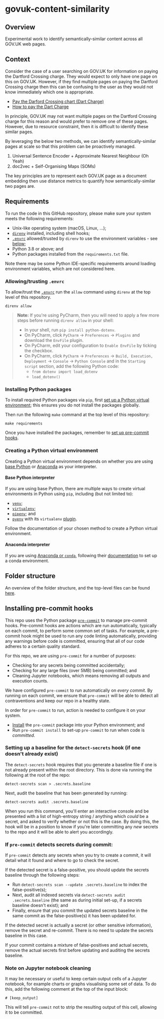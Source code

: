 # govuk-content-similarity

## Overview

Experimental work to identify semantically-similar content across all GOV.UK web pages.

## Context

Consider the case of a user searching on GOV.UK for information on paying the Dartford Crossing charge. They would
expect to only have one page on this on GOV.UK. However, if they find multiple pages on paying the Dartford Crossing
charge then this can be confusing to the user as they would not know immediately which one is appropriate.

- [Pay the Darford Crossing chart (Dart Charge)](https://www.gov.uk/pay-dartford-crossing-charge)
- [How to pay the Dart Charge](https://www.gov.uk/government/publications/dart-charge-leaflet)

In principle, GOV.UK may not want multiple pages on the Dartford Crossing charge for this reason and would prefer to
remove one of these pages. However, due to resource constraint, then it is difficult to identify these similar pages.

By leveraging the below two methods, we can identify semantically-similar pages at scale so that this problem can be
proactively managed.

1. Universal Sentence Encoder + Approximate Nearest Neighbour (Oh Yeah)
1. doc2vec + Self-Organising Maps (SOMs)

The key principles are to represent each GOV.UK page as a document embedding then use distance metrics to quantify
how semantically-similar two pages are.

## Requirements

To run the code in this GitHub repository, please make sure your system meets the following requirements:

- Unix-like operating system (macOS, Linux, …);
- [`direnv`](https://direnv.net/) installed, including shell hooks;
- [`.envrc`](.envrc) allowed/trusted by `direnv` to use the environment variables - see
[below](#allowingtrusting-envrc);
- Python 3.8 or above; and
- Python packages installed from the `requirements.txt` file.

Note there may be some Python IDE-specific requirements around loading environment variables, which are not considered
here.

### Allowing/trusting `.envrc`

To allow/trust the [`.envrc`](.envrc) run the `allow` command using `direnv` at the top level of this repository.

```shell script
direnv allow
```

> **Note:** If you're using PyCharm, then you will need to apply a few more steps before running `direnv allow` in your shell:
> - In your shell, run `pip install python-dotenv`.
> - On PyCharm, click `PyCharm` -> `Preferences` -> `Plugins` and download the `EnvFile` plugin.
> - On PyCharm, edit your configuration to `Enable EnvFile` by ticking the checkbox.
> - On PyCharm, click `PyCharm` -> `Preferences` -> `Build, Execution, Deployment` -> `Console` -> `Python Console` and in the `Starting script` section, add the following Python code:
>    + `from dotenv import load_dotenv`
>    + `load_dotenv()`

### Installing Python packages

To install required Python packages via `pip`, first [set up a Python virtual
environment](#creating-a-python-virtual-environment); this ensures you do not install the packages globally.

Then run the following `make` command at the top level of this repository:

```shell script
make requirements
```

Once you have installed the packages, remember to [set up pre-commit hooks](#installing-pre-commit-hooks).

### Creating a Python virtual environment

Creating a Python virtual environment depends on whether you are using [base Python](#base-python-interpreter) or
[Anaconda](#anaconda-interpreter) as your interpreter.

#### Base Python interpreter

If you are using base Python, there are multiple ways to create virtual environments in Python using `pip`, including
(but not limited to):

- [`venv`](https://docs.python.org/3/tutorial/venv.html);
- [`virtualenv`](https://virtualenv.pypa.io/en/stable/);
- [`pipenv`](https://github.com/pypa/pipenv); and
- [`pyenv`](https://github.com/pyenv/pyenv) with its `virtualenv` [plugin](https://github.com/pyenv/pyenv-virtualenv).

Follow the documentation of your chosen method to create a Python virtual environment.

#### Anaconda interpreter

If you are using [Anaconda or `conda`](https://www.anaconda.com/), following their
[documentation](https://docs.conda.io/projects/conda/en/latest/user-guide/tasks/manage-environments.html) to set up a
conda environment.

## Folder structure

An overview of the folder structure, and the top-level files can be found [here](docs/structure/README.md).

## Installing pre-commit hooks

This repo uses the Python package [`pre-commit`](https://pre-commit.com) to manage pre-commit hooks. Pre-commit hooks
are actions which are run automatically, typically on each commit, to perform some common set of tasks. For example, a
pre-commit hook might be used to run any code linting automatically, providing any warnings before code is committed,
ensuring that all of our code adheres to a certain quality standard.

For this repo, we are using `pre-commit` for a number of purposes:
- Checking for any secrets being committed accidentally;
- Checking for any large files (over 5MB) being committed; and
- Cleaning Jupyter notebooks, which means removing all outputs and execution counts.

We have configured `pre-commit` to run automatically on _every commit_. By running on each commit, we ensure
that `pre-commit` will be able to detect all contraventions and keep our repo in a healthy state.

In order for `pre-commit` to run, action is needed to configure it on your system.

- [Install](#installing-python-packages) the `pre-commit` package into your Python environment; and
- Run `pre-commit install` to set-up `pre-commit` to run when code is _committed_.

### Setting up a baseline for the `detect-secrets` hook (if one doesn't already exist)

The `detect-secrets` hook requires that you generate a baseline file if one is not already present within the root
directory. This is done via running the following at the root of the repo:

```shell script
detect-secrets scan > .secrets.baseline
```

Next, audit the baseline that has been generated by running:

```shell script
detect-secrets audit .secrets.baseline
```

When you run this command, you'll enter an interactive console and be presented with a list of high-entropy string /
anything which _could_ be a secret, and asked to verify whether or not this is the case. By doing this, the hook will
be in a position to know if you're later committing any _new_ secrets to the repo and it will be able to alert you
accordingly.

### If `pre-commit` detects secrets during commit:

If `pre-commit` detects any secrets when you try to create a commit, it will detail what it found and where to go to
check the secret.

If the detected secret is a false-positive, you should update the secrets baseline through the following steps:

- Run `detect-secrets scan --update .secrets.baseline` to index the false-positive(s);
- Next, audit all indexed secrets via `detect-secrets audit .secrets.baseline` (the same as during initial set-up, if a
secrets baseline doesn't exist); and
- Finally, ensure that you commit the updated secrets baseline in the same commit as the false-positive(s) it has been
updated for.

If the detected secret is actually a secret (or other sensitive information), remove the secret and re-commit. There is
no need to update the secrets baseline in this case.

If your commit contains a mixture of false-positives and actual secrets, remove the actual secrets first before
updating and auditing the secrets baseline.

### Note on Jupyter notebook cleaning

It may be necessary or useful to keep certain output cells of a Jupyter notebook, for example charts or graphs
visualising some set of data. To do this, add the following comment at the top of the input block:

```shell script
# [keep_output]
```

This will tell `pre-commit` not to strip the resulting output of this cell, allowing it to be committed.

